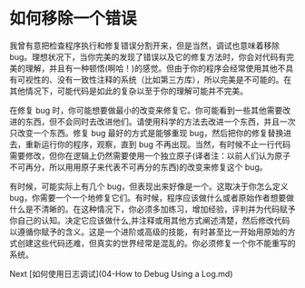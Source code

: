 # 如何移除一个错误
[//]: # (Version:1.0.0)
我曾有意把检查程序执行和修复错误分割开来，但是当然，调试也意味着移除 bug。理想状况下，当你完美的发现了错误以及它的修复方法时，你会对代码有完美的理解，并且有一种顿悟(啊哈！)的感觉。但由于你的程序会经常使用其他不具有可视性的、没有一致性注释的系统（比如第三方库），所以完美是不可能的。在其他情况下，可能代码是如此的复杂以至于你的理解可能并不完美。

在修复 bug 时，你可能想要做最小的改变来修复它。你可能看到一些其他需要改进的东西，但不会同时去改进他们。请使用科学的方法去改进一个东西，并且一次只改变一个东西。修复 bug 最好的方式是能够重现 bug，然后把你的修复替换进去，重新运行你的程序，观察，直到 bug 不再出现。当然，有时候不止一行代码需要修改，但你在逻辑上仍然需要使用一个独立原子(译者注：以前人们认为原子不可再分，所以用用原子来代表不可再分的东西)的改变来修复这个 bug。

有时候，可能实际上有几个 bug，但表现出来好像是一个。这取决于你怎么定义 bug，你需要一个一个地修复它们。有时候，程序应该做什么或者原始作者想要做什么是不清晰的。在这种情况下，你必须多加练习，增加经验，评判并为代码赋予你自己的认知。决定它应该做什么,并注释或用其他方式阐述清楚，然后修改代码以遵循你赋予的含义。这是一个进阶或高级的技能，有时甚至比一开始用原始的方式创建这些代码还难，但真实的世界经常是混乱的。你必须修复一个你不能重写的系统。

Next [如何使用日志调试](04-How to Debug Using a Log.md)
